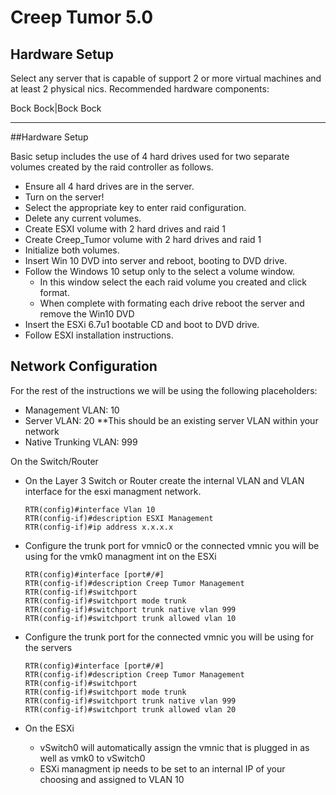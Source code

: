 # Creep Tumor 5.0
## Hardware Setup

Select any server that is capable of support 2 or more virtual machines and at least 2 physical nics.
Recommended hardware components:

Bock Bock|Bock Bock
--------- ---------

##Hardware Setup

Basic setup includes the use of 4 hard drives used for two separate volumes created by the raid controller as follows.

   - Ensure all 4 hard drives are in the server.
   - Turn on the server!
   - Select the appropriate key to enter raid configuration.
   - Delete any current volumes.
   - Create ESXI volume with 2 hard drives and raid 1
   - Create Creep_Tumor volume with 2 hard drives and raid 1
   - Initialize both volumes.
   - Insert Win 10 DVD into server and reboot, booting to DVD drive.
   - Follow the Windows 10 setup only to the select a volume window.
      - In this window select the each raid volume you created and click format.
      - When complete with formating each drive reboot the server and remove the Win10 DVD
   - Insert the ESXi 6.7u1 bootable CD and boot to DVD drive.
   - Follow ESXI installation instructions.

## Network Configuration
For the rest of the instructions we will be using the following placeholders:
   - Management VLAN: 10
   - Server VLAN: 20 **This should be an existing server VLAN within your network
   - Native Trunking VLAN: 999

On the Switch/Router
   - On the Layer 3 Switch or Router create the internal VLAN and VLAN interface for the esxi managment network.
      ```
      RTR(config)#interface Vlan 10 
      RTR(config-if)#description ESXI Management
      RTR(config-if)#ip address x.x.x.x
      ```
      
   - Configure the trunk port for vmnic0 or the connected vmnic you will be using for the vmk0 managment int on the ESXi
      ```
      RTR(config)#interface [port#/#]
      RTR(config-if)#description Creep Tumor Management
      RTR(config-if)#switchport
      RTR(config-if)#switchport mode trunk
      RTR(config-if)#switchport trunk native vlan 999
      RTR(config-if)#switchport trunk allowed vlan 10
      ```
      
   - Configure the trunk port for the connected vmnic you will be using for the servers
      ```
      RTR(config)#interface [port#/#]
      RTR(config-if)#description Creep Tumor Management
      RTR(config-if)#switchport
      RTR(config-if)#switchport mode trunk
      RTR(config-if)#switchport trunk native vlan 999
      RTR(config-if)#switchport trunk allowed vlan 20
      ```

   - On the ESXi
      - vSwitch0 will automatically assign the vmnic that is plugged in as well as vmk0 to vSwitch0
      - ESXi managment ip needs to be set to an internal IP of your choosing and assigned to VLAN 10


